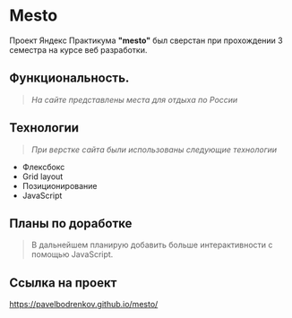 # Mesto

Проект Яндекс Практикума **"mesto"** был сверстан при прохождении 3 семестра на курсе веб разработки.

## Функциональность.
> *На сайте представлены места для отдыха по России*

## Технологии
> *При верстке сайта были использованы следующие технологии*
* Флексбокс
* Grid layout
* Позиционирование
* JavaScript

## Планы по доработке
> В дальнейшем планирую добавить больше интерактивности с помощью JavaScript.

## Ссылка на проект
https://pavelbodrenkov.github.io/mesto/





